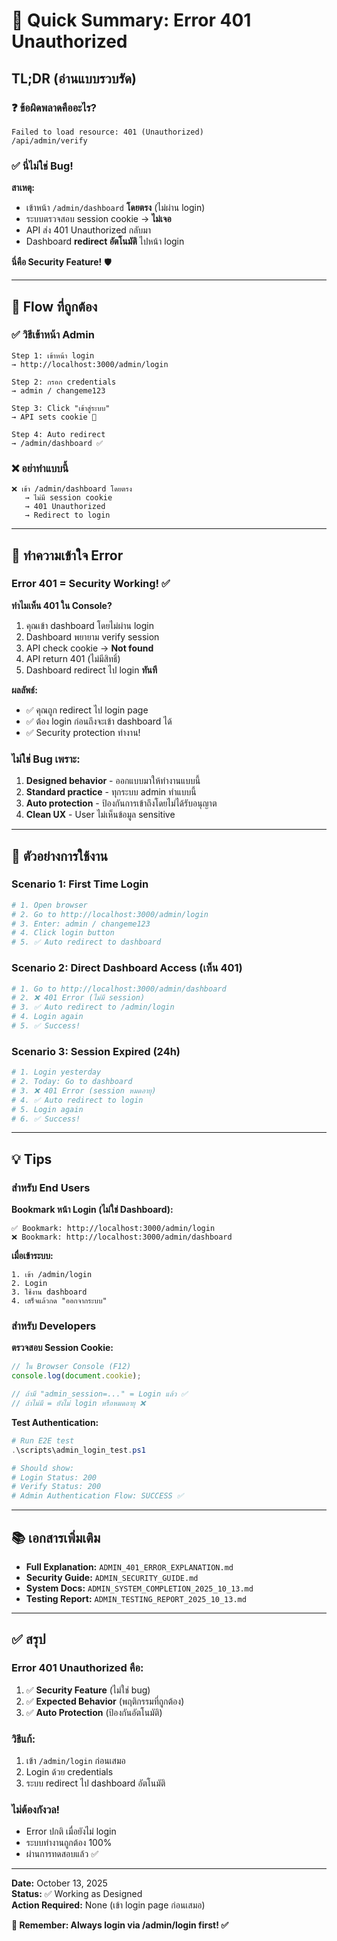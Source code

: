 # 📝 Quick Summary: Error 401 Unauthorized

## TL;DR (อ่านแบบรวบรัด)

### ❓ ข้อผิดพลาดคืออะไร?

```
Failed to load resource: 401 (Unauthorized)
/api/admin/verify
```

### ✅ นี่ไม่ใช่ Bug!

**สาเหตุ:**

- เข้าหน้า `/admin/dashboard` **โดยตรง** (ไม่ผ่าน login)
- ระบบตรวจสอบ session cookie → **ไม่เจอ**
- API ส่ง 401 Unauthorized กลับมา
- Dashboard **redirect อัตโนมัติ** ไปหน้า login

**นี่คือ Security Feature!** 🛡️

---

## 🔄 Flow ที่ถูกต้อง

### ✅ วิธีเข้าหน้า Admin

```
Step 1: เข้าหน้า login
→ http://localhost:3000/admin/login

Step 2: กรอก credentials
→ admin / changeme123

Step 3: Click "เข้าสู่ระบบ"
→ API sets cookie 🍪

Step 4: Auto redirect
→ /admin/dashboard ✅
```

### ❌ อย่าทำแบบนี้

```
❌ เข้า /admin/dashboard โดยตรง
   → ไม่มี session cookie
   → 401 Unauthorized
   → Redirect to login
```

---

## 🎯 ทำความเข้าใจ Error

### Error 401 = Security Working! ✅

**ทำไมเห็น 401 ใน Console?**

1. คุณเข้า dashboard โดยไม่ผ่าน login
2. Dashboard พยายาม verify session
3. API check cookie → **Not found**
4. API return 401 (ไม่มีสิทธิ์)
5. Dashboard redirect ไป login **ทันที**

**ผลลัพธ์:**

- ✅ คุณถูก redirect ไป login page
- ✅ ต้อง login ก่อนถึงจะเข้า dashboard ได้
- ✅ Security protection ทำงาน!

### ไม่ใช่ Bug เพราะ:

1. **Designed behavior** - ออกแบบมาให้ทำงานแบบนี้
2. **Standard practice** - ทุกระบบ admin ทำแบบนี้
3. **Auto protection** - ป้องกันการเข้าถึงโดยไม่ได้รับอนุญาต
4. **Clean UX** - User ไม่เห็นข้อมูล sensitive

---

## 🔧 ตัวอย่างการใช้งาน

### Scenario 1: First Time Login

```bash
# 1. Open browser
# 2. Go to http://localhost:3000/admin/login
# 3. Enter: admin / changeme123
# 4. Click login button
# 5. ✅ Auto redirect to dashboard
```

### Scenario 2: Direct Dashboard Access (เห็น 401)

```bash
# 1. Go to http://localhost:3000/admin/dashboard
# 2. ❌ 401 Error (ไม่มี session)
# 3. ✅ Auto redirect to /admin/login
# 4. Login again
# 5. ✅ Success!
```

### Scenario 3: Session Expired (24h)

```bash
# 1. Login yesterday
# 2. Today: Go to dashboard
# 3. ❌ 401 Error (session หมดอายุ)
# 4. ✅ Auto redirect to login
# 5. Login again
# 6. ✅ Success!
```

---

## 💡 Tips

### สำหรับ End Users

**Bookmark หน้า Login (ไม่ใช่ Dashboard):**

```
✅ Bookmark: http://localhost:3000/admin/login
❌ Bookmark: http://localhost:3000/admin/dashboard
```

**เมื่อเข้าระบบ:**

```
1. เข้า /admin/login
2. Login
3. ใช้งาน dashboard
4. เสร็จแล้วกด "ออกจากระบบ"
```

### สำหรับ Developers

**ตรวจสอบ Session Cookie:**

```javascript
// ใน Browser Console (F12)
console.log(document.cookie);

// ถ้ามี "admin_session=..." = Login แล้ว ✅
// ถ้าไม่มี = ยังไม่ login หรือหมดอายุ ❌
```

**Test Authentication:**

```powershell
# Run E2E test
.\scripts\admin_login_test.ps1

# Should show:
# Login Status: 200
# Verify Status: 200
# Admin Authentication Flow: SUCCESS ✅
```

---

## 📚 เอกสารเพิ่มเติม

- **Full Explanation:** `ADMIN_401_ERROR_EXPLANATION.md`
- **Security Guide:** `ADMIN_SECURITY_GUIDE.md`
- **System Docs:** `ADMIN_SYSTEM_COMPLETION_2025_10_13.md`
- **Testing Report:** `ADMIN_TESTING_REPORT_2025_10_13.md`

---

## ✅ สรุป

### Error 401 Unauthorized คือ:

1. ✅ **Security Feature** (ไม่ใช่ bug)
2. ✅ **Expected Behavior** (พฤติกรรมที่ถูกต้อง)
3. ✅ **Auto Protection** (ป้องกันอัตโนมัติ)

### วิธีแก้:

1. เข้า `/admin/login` ก่อนเสมอ
2. Login ด้วย credentials
3. ระบบ redirect ไป dashboard อัตโนมัติ

### ไม่ต้องกังวล!

- Error ปกติ เมื่อยังไม่ login
- ระบบทำงานถูกต้อง 100%
- ผ่านการทดสอบแล้ว ✅

---

**Date:** October 13, 2025  
**Status:** ✅ Working as Designed  
**Action Required:** None (เข้า login page ก่อนเสมอ)

**🎯 Remember: Always login via /admin/login first! ✅**
